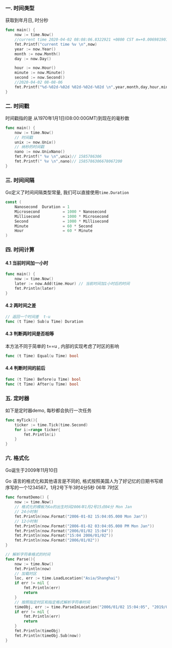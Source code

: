 

### 一. 时间类型

获取到年月日, 时分秒

```go
func main() {
	now := time.Now()
	//current time 2020-04-02 08:08:06.8322921 +0800 CST m=+0.006981901 
	fmt.Printf("current time %v \n",now)
	year := now.Year()
	month := now.Month()
	day := now.Day()

	hour := now.Hour()
	minute := now.Minute()
	second := now.Second()
	//2020-04-02 08-08-06 
	fmt.Printf("%d-%02d-%02d %02d-%02d-%02d \n",year,month,day,hour,minute,second)
}
```



### 二. 时间戳

时间戳指的是 从1970年1月1日(08:00:00GMT)到现在的毫秒数

```go
func main() {
	now := time.Now()
	// 时间戳
	unix := now.Unix()
	// 纳秒的时间戳
	nano := now.UnixNano()
	fmt.Printf(" %v \n",unix)// 1585786306 
	fmt.Printf(" %v \n",nano)// 1585786306678067200
}
```



### 三. 时间间隔

Go定义了时间间隔类型常量, 我们可以直接使用`time.Duration`

```go
const (
	Nanosecond  Duration = 1
	Microsecond          = 1000 * Nanosecond
	Millisecond          = 1000 * Microsecond
	Second               = 1000 * Millisecond
	Minute               = 60 * Second
	Hour                 = 60 * Minute
)
```



### 四. 时间计算

#### 4.1 当前时间加一小时

```go
func main() {
	now := time.Now()
	later := now.Add(time.Hour) // 当前时间加1小时后的时间
	fmt.Println(later)
}
```

#### 4.2 两时间之差

```go
// 返回一个时间差  t-u
func (t Time) Sub(u Time) Duration
```

#### 4.3 判断两时间是否相等

本方法不同于简单的 t==u , 内部的实现考虑了时区的影响

```go
func (t Time) Equal(u Time) bool
```

#### 4.4 判断时间的前后

```go
func (t Time) Before(u Time) bool
func (t Time) After(u Time) bool
```



### 五. 定时器

如下是定时器demo, 每秒都会执行一次任务

```go
func myTick(){
	ticker := time.Tick(time.Second)
	for i:=range ticker{
		fmt.Println(i)
	}
}

```



### 六. 格式化

Go诞生于2009年11月10日 

Go 语言的格式化和其他语言是不同的,  格式按照美国人为了好记忆的日期书写顺序写的一个1234567。1月2号下午3时4分5秒 06年 7时区 

```go
func formatDemo() {
	now := time.Now()
	// 格式化的模板为Go的出生时间2006年1月2号15点04分 Mon Jan
	// 24小时制
	fmt.Println(now.Format("2006-01-02 15:04:05.000 Mon Jan"))
	// 12小时制
	fmt.Println(now.Format("2006-01-02 03:04:05.000 PM Mon Jan"))
	fmt.Println(now.Format("2006/01/02 15:04"))
	fmt.Println(now.Format("15:04 2006/01/02"))
	fmt.Println(now.Format("2006/01/02"))
}

// 解析字符串格式的时间
func Parse(){
    now := time.Now()
	fmt.Println(now)
	// 加载时区
	loc, err := time.LoadLocation("Asia/Shanghai")
	if err != nil {
		fmt.Println(err)
		return
	}
	// 按照指定时区和指定格式解析字符串时间
	timeObj, err := time.ParseInLocation("2006/01/02 15:04:05", "2019/08/04 15:14:20", loc)
	if err != nil {
		fmt.Println(err)
		return
	}
	fmt.Println(timeObj)
	fmt.Println(timeObj.Sub(now))
}
```



























































